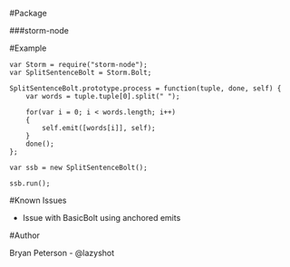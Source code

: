 #Package

###storm-node

#Example
```node
var Storm = require("storm-node");
var SplitSentenceBolt = Storm.Bolt;

SplitSentenceBolt.prototype.process = function(tuple, done, self) {
	var words = tuple.tuple[0].split(" ");

	for(var i = 0; i < words.length; i++)
	{
		self.emit([words[i]], self);
	}
	done();
};

var ssb = new SplitSentenceBolt();

ssb.run();
```

#Known Issues

*	Issue with BasicBolt using anchored emits

#Author

Bryan Peterson - @lazyshot
